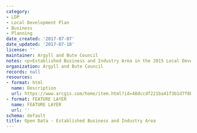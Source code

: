 ```yaml
---
category:
- LDP
- Local Development Plan
- Business
- Planning
date_created: '2017-07-07'
date_updated: '2017-07-18'
license: ''
maintainer: Argyll and Bute Council
notes: <p>Established Business and Industry Area in the 2015 Local Development Plan</p>
organization: Argyll and Bute Council
records: null
resources:
- format: html
  name: Description
  url: https://www.arcgis.com/home/item.html?id=48dccdf221ba41f3b1d7f8b1d619183b
- format: FEATURE LAYER
  name: FEATURE LAYER
  url: ''
schema: default
title: Open Data - Established Business and Industry Area
---
```

